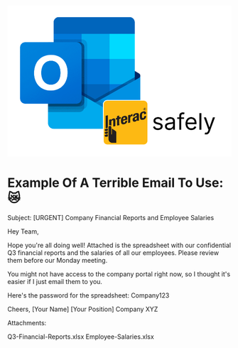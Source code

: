 ![](/src/assets/logo.png)


<h1> Example Of A Terrible Email To Use: 😿 </h1>

Subject: [URGENT] Company Financial Reports and Employee Salaries

Hey Team,

Hope you're all doing well! Attached is the spreadsheet with our confidential Q3 financial reports and the salaries of all our employees. Please review them before our Monday meeting.

You might not have access to the company portal right now, so I thought it's easier if I just email them to you.

Here's the password for the spreadsheet: Company123

Cheers,
[Your Name]
[Your Position] Company XYZ

Attachments:

Q3-Financial-Reports.xlsx
Employee-Salaries.xlsx

